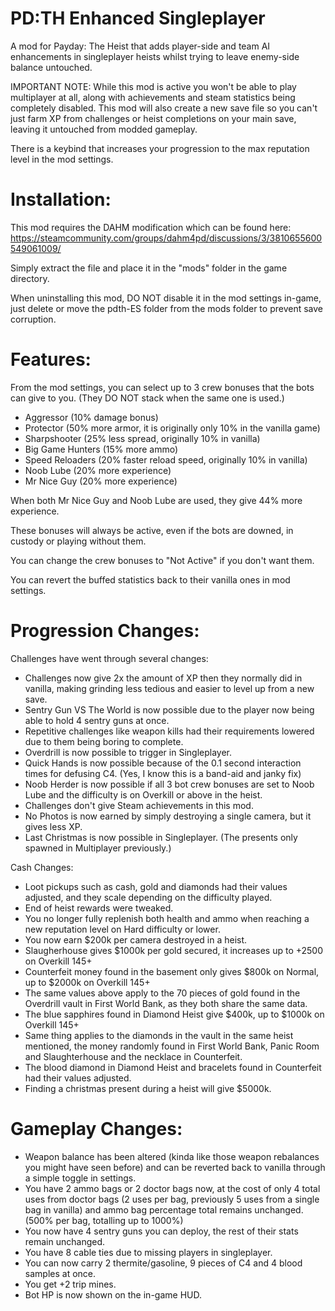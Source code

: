 # PD:TH Enhanced Singleplayer
A mod for Payday: The Heist that adds player-side and team AI enhancements in singleplayer heists whilst trying to leave enemy-side balance untouched.

IMPORTANT NOTE: While this mod is active you won't be able to play multiplayer at all, along with achievements and steam statistics being completely disabled. This mod will also create a new save file so you can't just farm XP from challenges or heist completions on your main save, leaving it untouched from modded gameplay.

There is a keybind that increases your progression to the max reputation level in the mod settings.

# Installation:
This mod requires the DAHM modification which can be found here: https://steamcommunity.com/groups/dahm4pd/discussions/3/3810655600549061009/

Simply extract the file and place it in the "mods" folder in the game directory.

When uninstalling this mod, DO NOT disable it in the mod settings in-game, just delete or move the pdth-ES folder from the mods folder to prevent save corruption.

# Features:
  
From the mod settings, you can select up to 3 crew bonuses that the bots can give to you. (They DO NOT stack when the same one is used.)
- Aggressor (10% damage bonus)
- Protector (50% more armor, it is originally only 10% in the vanilla game)
- Sharpshooter (25% less spread, originally 10% in vanilla)
- Big Game Hunters (15% more ammo)
- Speed Reloaders (20% faster reload speed, originally 10% in vanilla)
- Noob Lube (20% more experience)
- Mr Nice Guy (20% more experience)

When both Mr Nice Guy and Noob Lube are used, they give 44% more experience.

These bonuses will always be active, even if the bots are downed, in custody or playing without them.

You can change the crew bonuses to "Not Active" if you don't want them.

You can revert the buffed statistics back to their vanilla ones in mod settings.

# Progression Changes:
Challenges have went through several changes:
  - Challenges now give 2x the amount of XP then they normally did in vanilla, making grinding less tedious and easier to level up from a new save.
  - Sentry Gun VS The World is now possible due to the player now being able to hold 4 sentry guns at once.
  - Repetitive challenges like weapon kills had their requirements lowered due to them being boring to complete.
  - Overdrill is now possible to trigger in Singleplayer.
  - Quick Hands is now possible because of the 0.1 second interaction times for defusing C4. (Yes, I know this is a band-aid and janky fix)
  - Noob Herder is now possible if all 3 bot crew bonuses are set to Noob Lube and the difficulty is on Overkill or above in the heist.
  - Challenges don't give Steam achievements in this mod.
  - No Photos is now earned by simply destroying a single camera, but it gives less XP.
  - Last Christmas is now possible in Singleplayer. (The presents only spawned in Multiplayer previously.)

Cash Changes:
- Loot pickups such as cash, gold and diamonds had their values adjusted, and they scale depending on the difficulty played.
- End of heist rewards were tweaked.
- You no longer fully replenish both health and ammo when reaching a new reputation level on Hard difficulty or lower.
- You now earn $200k per camera destroyed in a heist.
- Slaugherhouse gives $1000k per gold secured, it increases up to +2500 on Overkill 145+
- Counterfeit money found in the basement only gives $800k on Normal, up to $2000k on Overkill 145+
- The same values above apply to the 70 pieces of gold found in the Overdrill vault in First World Bank, as they both share the same data.
- The blue sapphires found in Diamond Heist give $400k, up to $1000k on Overkill 145+
- Same thing applies to the diamonds in the vault in the same heist mentioned, the money randomly found in First World Bank, Panic Room and Slaughterhouse and the necklace in Counterfeit.
- The blood diamond in Diamond Heist and bracelets found in Counterfeit had their values adjusted.
- Finding a christmas present during a heist will give $5000k.

# Gameplay Changes:
- Weapon balance has been altered (kinda like those weapon rebalances you might have seen before) and can be reverted back to vanilla through a simple toggle in settings.
- You have 2 ammo bags or 2 doctor bags now, at the cost of only 4 total uses from doctor bags (2 uses per bag, previously 5 uses from a single bag in vanilla) and ammo bag percentage total remains unchanged. (500% per bag, totalling up to 1000%)
- You now have 4 sentry guns you can deploy, the rest of their stats remain unchanged.
- You have 8 cable ties due to missing players in singleplayer.
- You can now carry 2 thermite/gasoline, 9 pieces of C4 and 4 blood samples at once.
- You get +2 trip mines.
- Bot HP is now shown on the in-game HUD.
